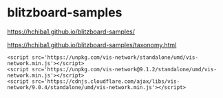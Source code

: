 # blitzboard-samples

https://hchiba1.github.io/blitzboard-samples/

https://hchiba1.github.io/blitzboard-samples/taxonomy.html

```
<script src='https://unpkg.com/vis-network/standalone/umd/vis-network.min.js'></script>
<script src='https://unpkg.com/vis-network@9.1.2/standalone/umd/vis-network.min.js'></script>
<script src='https://cdnjs.cloudflare.com/ajax/libs/vis-network/9.0.4/standalone/umd/vis-network.min.js'></script>
```
